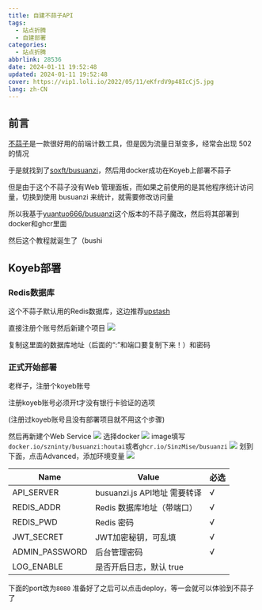 ```yaml
---
title: 自建不蒜子API
tags:
  - 站点折腾
  - 自建部署
categories:
  - 站点折腾
abbrlink: 28536
date: 2024-01-11 19:52:48
updated: 2024-01-11 19:52:48
cover: https://vip1.loli.io/2022/05/11/eKfrdV9p48IcCj5.jpg
lang: zh-CN
---
```

## 前言
[不蒜子](https://busuanzi.ibruce.info/)是一款很好用的前端计数工具，但是因为流量日渐变多，经常会出现 502 的情况

于是就找到了[soxft/busuanzi](https://github.com/soxft/busuanzi)，然后用docker成功在Koyeb上部署不蒜子

但是由于这个不蒜子没有Web 管理面板，而如果之前使用的是其他程序统计访问量，切换到使用 busuanzi 来统计，就需要修改访问量

所以我基于[yuantuo666/busuanzi](https://github.com/yuantuo666/busuanzi)这个版本的不蒜子魔改，然后将其部署到docker和ghcr里面

然后这个教程就诞生了（bushi

## Koyeb部署
### Redis数据库
这个不蒜子默认用的Redis数据库，这边推荐[upstash](https://upstash.com/)

直接注册个账号然后新建个项目
![](https://jsd.cdn.storisinz.site/gh/SinzMise/MYPictures@master/msedge_NKCiPPkXqL.png)

复制这里面的数据库地址（后面的“:”和端口要复制下来！）和密码

### 正式开始部署
老样子，注册个koyeb账号

注册koyeb账号必须开t才没有银行卡验证的选项

(注册过koyeb账号且没有部署项目就不用这个步骤)

然后再新建个Web Service
![](https://jsd.cdn.storisinz.site/gh/SinzMise/MYPictures@master/msedge_Kd4LmCDhpM.png)
选择docker
![](https://jsd.cdn.storisinz.site/gh/SinzMise/MYPictures@master/msedge_rAnK6dlRB5.png)
image填写`docker.io/szninty/busuanzi:houtai`或者`ghcr.io/SinzMise/busuanzi`
![](https://jsd.cdn.storisinz.site/gh/SinzMise/MYPictures@master/msedge_TZkQypDvYW.png)
划到下面，点击Advanced，添加环境变量
![](https://jsd.cdn.storisinz.site/gh/SinzMise/MYPictures@master/msedge_rZ7fnbMSfz.png)

| Name      | Value |必选|
| ----------- | ----------- | ----------- |
|API_SERVER|busuanzi.js API地址 需要转译|√|
|REDIS_ADDR|Redis 数据库地址（带端口）|√|
|REDIS_PWD|Redis 密码|√|
|JWT_SECRET|JWT加密秘钥，可乱填|√|
|ADMIN_PASSWORD|后台管理密码|√|
|LOG_ENABLE|是否开启日志，默认 true||

下面的port改为`8080`
准备好了之后可以点击deploy，等一会就可以体验到不蒜子了